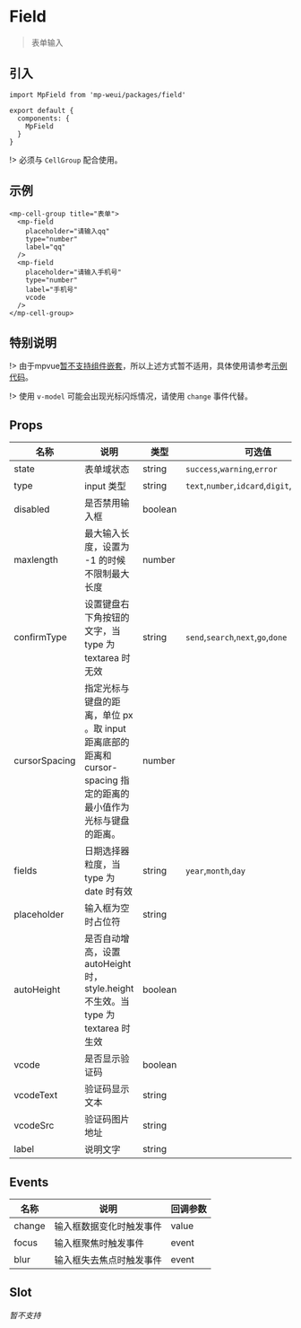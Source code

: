 # Field

> 表单输入

## 引入

    import MpField from 'mp-weui/packages/field'

    export default {
      components: {
        MpField
      }
    }

!> 必须与 `CellGroup` 配合使用。

## 示例

    <mp-cell-group title="表单">
      <mp-field
        placeholder="请输入qq"
        type="number"
        label="qq"
      />
      <mp-field
        placeholder="请输入手机号"
        type="number"
        label="手机号"
        vcode
      />
    </mp-cell-group>

## 特别说明

!> 由于mpvue[暂不支持组件嵌套](https://trello.com/c/UKF5tFv9/34-%E6%94%AF%E6%8C%81%E6%9B%B4%E5%A4%8D%E6%9D%82%E7%9A%84-slot)，所以上述方式暂不适用，具体使用请参考[示例代码](https://github.com/youngluo/mp-weui/blob/master/src/pages/field/index.vue)。

!>  使用 `v-model` 可能会出现光标闪烁情况，请使用 `change` 事件代替。

## Props

名称 | 说明 | 类型 | 可选值 | 默认值
-- | -- | -- | -- | --
state | 表单域状态 | string | `success`,`warning`,`error` |
type | input 类型 | string  | `text`,`number`,`idcard`,`digit`,`date`,`time` | text
disabled | 是否禁用输入框 | boolean  |  | false
maxlength | 最大输入长度，设置为 -1 的时候不限制最大长度 | number |  | -1
confirmType | 设置键盘右下角按钮的文字，当 type 为 textarea 时无效 | string  | `send`,`search`,`next`,`go`,`done` | done
cursorSpacing | 指定光标与键盘的距离，单位 px 。取 input 距离底部的距离和 cursor-spacing 指定的距离的最小值作为光标与键盘的距离。 | number  |  | 0，当 type 为 textarea 时，默认为 20
fields | 日期选择器粒度，当 type 为 date 时有效 | string  | `year`,`month`,`day` | day
placeholder | 输入框为空时占位符 | string  |  |
autoHeight | 是否自动增高，设置 autoHeight 时，style.height 不生效。当 type 为 textarea 时生效 | boolean  |  |
vcode | 是否显示验证码 | boolean  |  | false
vcodeText | 验证码显示文本 | string  |  | 获取验证码
vcodeSrc | 验证码图片地址 | string  |  |
label | 说明文字 | string  |  |

## Events

名称 | 说明 | 回调参数
-- | -- | -- |
change | 输入框数据变化时触发事件 | value
focus | 输入框聚焦时触发事件 | event
blur | 输入框失去焦点时触发事件 | event

## Slot

*暂不支持*
